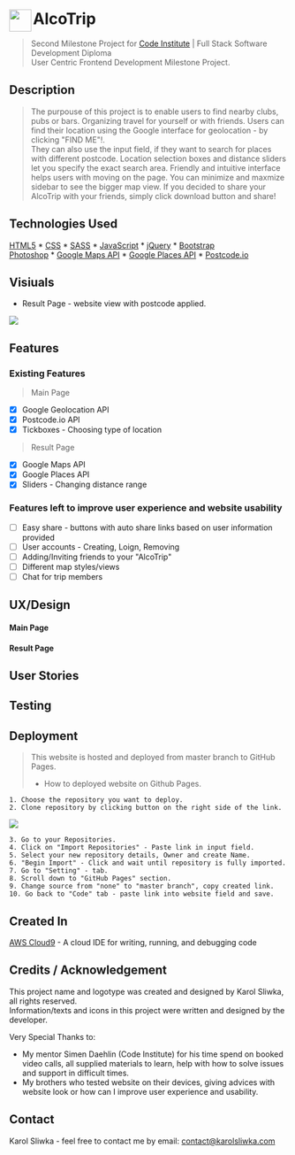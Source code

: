 # AlcoTrip  <img align="left" width="40" height="40" src="http://karolsliwka.abovewave.co.uk/favicon.png" >
> Second Milestone Project for [Code Institute](https://codeinstitute.net/) | Full Stack Software Development Diploma\
> User Centric Frontend Development Milestone Project.

## Description
> The purpouse of this project is to enable users to find nearby clubs, pubs or bars. Organizing travel for yourself or with friends.
> Users can find their location using the Google interface for geolocation - by clicking "FIND ME"!.\
They can also use the input field, if they want to search for places with different postcode.
> Location selection boxes and distance sliders let you specify the exact search area. 
> Friendly and intuitive interface helps users with moving on the page. You can minimize and maxmize sidebar to see the bigger map view.
> If you decided to share your AlcoTrip with your friends, simply click download button and share!

## Technologies Used
 [HTML5](https://en.wikipedia.org/wiki/HTML5) * [CSS](https://en.wikipedia.org/wiki/Cascading_Style_Sheets) * [SASS](https://sass-lang.com/) * [JavaScript](https://en.wikipedia.org/wiki/JavaScript) * [jQuery](https://jquery.com/) * [Bootstrap](https://getbootstrap.com/)\
 [Photoshop](https://www.photoshop.com/) * [Google Maps API](https://developers.google.com/maps/documentation/geolocation/intro) * [Google Places API](https://developers.google.com/places/web-service/intro) * [Postcode.io](https://postcodes.io/)
 
## Visiuals
* Result Page - website view with postcode applied.
<img src="http://karolsliwka.abovewave.co.uk/AlcoTrip_Screenshot.png" style="widt:100%;">

## Features
### Existing Features
  
> Main Page
 - [x] Google Geolocation API
 - [x] Postcode.io API
 - [x] Tickboxes - Choosing type of location

> Result Page
 - [x] Google Maps API
 - [x] Google Places API
 - [x] Sliders - Changing distance range
 
### Features left to improve user experience and website usability
 - [ ] Easy share - buttons with auto share links based on user information provided
 - [ ] User accounts - Creating, Loign, Removing
 - [ ] Adding/Inviting friends to your "AlcoTrip"
 - [ ] Different map styles/views
 - [ ] Chat for trip members

## UX/Design

#### Main Page

#### Result Page

## User Stories


## Testing

## Deployment
> This website is hosted and deployed from master branch to GitHub Pages.
> *  How to deployed website on Github Pages.

    1. Choose the repository you want to deploy.
    2. Clone repository by clicking button on the right side of the link.
<img src="http://karolsliwka.abovewave.co.uk/clone_rep.png" style="widt:100%;">

    3. Go to your Repositories.
    4. Click on "Import Repositories" - Paste link in input field.
    5. Select your new repository details, Owner and create Name.
    6. "Begin Import" - Click and wait until repository is fully imported.
    7. Go to "Setting" - tab.
    8. Scroll down to "GitHub Pages" section.
    9. Change source from "none" to "master branch", copy created link.
    10. Go back to "Code" tab - paste link into website field and save.

## Created In
[AWS Cloud9](https://aws.amazon.com/cloud9/) - A cloud IDE for writing, running, and debugging code
    
## Credits / Acknowledgement
This project name and logotype was created and designed by Karol Sliwka, all rights reserved.\
Information/texts and icons in this project were written and designed by the developer.

Very Special Thanks to:
* My mentor Simen Daehlin (Code Institute) for his time spend on booked video calls, all supplied materials to learn, help with how to solve issues and support in difficult times.
* My brothers who tested website on their devices, giving advices with website look or how can I improve user experience and usability.

## Contact
Karol Sliwka - feel free to contact me by email: <contact@karolsliwka.com>